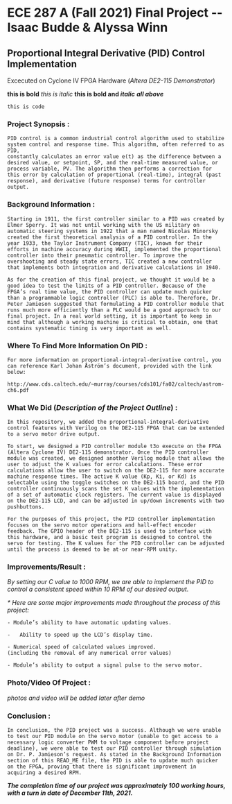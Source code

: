 # ECE 287 A (Fall 2021) Final Project -- Isaac Budde & Alyssa Winn

## **Proportional Integral Derivative (PID) Control Implementation**
Excecuted on Cyclone IV FPGA Hardware (_Altera DE2-115 Demonstrator_)


**this is bold**
*this is italic*
**this is bold and _italic_**
***all above***

`this is code`

### **Project Synopsis :**
    PID control is a common industrial control algorithm used to stabilize system control and response time. This algorithm, often referred to as PID,
    constantly calculates an error value e(t) as the difference between a desired value, or setpoint, SP, and the real-time measured value, or process variable, PV. The algorithm then performs a correction for this error by calculation of proportional (real-time), integral (past response), and derivative (future response) terms for controller output.

### **Background Information :**
    Starting in 1911, the first controller similar to a PID was created by Elmer Sperry. It was not until working with the US military on automatic steering systems in 1922 that a man named Nicolas Minorsky created the first theoretical analysis of a PID controller. In the year 1933, the Taylor Instrument Company (TIC), known for their efforts in machine accuracy during WWII, implemented the proportional controller into their pneumatic controller. To improve the overshooting and steady state errors, TIC created a new controller that implements both integration and derivative calculations in 1940. 

    As for the creation of this final project, we thought it would be a good idea to test the limits of a PID controller. Because of the FPGA’s real time value, the PID controller can update much quicker than a programmable logic controller (PLC) is able to. Therefore, Dr. Peter Jamieson suggested that formulating a PID controller module that runs much more efficiently than a PLC would be a good approach to our final project. In a real world setting, it is important to keep in mind that although a working machine is critical to obtain, one that contains systematic timing is very important as well.

### **Where To Find More Information On PID :**
    For more information on proportional-integral-derivative control, you can reference Karl Johan Åström’s document, provided with the link below:

    http://www.cds.caltech.edu/~murray/courses/cds101/fa02/caltech/astrom-ch6.pdf

### **What We Did (***Description of the Project Outline***) :**
    In this repository, we added the proportional-integral-derivative control features with Verilog on the DE2-115 FPGA that can be extended to a servo motor drive output.

    To start, we designed a PID controller module t3o execute on the FPGA (Altera Cyclone IV) DE2-115 demonstrator. Once the PID controller module was created, we designed another Verilog module that allows the user to adjust the K values for error calculations. These error calculations allow the user to switch on the DE2-115 for more accurate machine response times. The active K value (Kp, Ki, or Kd) is selectable using the toggle switches on the DE2-115 board, and the PID controller continuously scans the set K values with the implementation of a set of automatic clock registers. The current value is displayed on the DE2-115 LCD, and can be adjusted in up/down increments with two pushbuttons.

    For the purposes of this project, the PID controller implementation focuses on the servo motor operations and hall-effect encoder feedback. The GPIO header of the DE2-115 is used to interface with this hardware, and a basic test program is designed to control the servo for testing. The K values for the PID controller can be adjusted until the process is deemed to be at-or near-RPM unity.

### **Improvements/Result :**
_By setting our C value to 1000 RPM, we are able to implement the PID to control a consistent speed within 10 RPM of our desired output._

_* Here are some major improvements made throughout the process of this project:_

    - Module’s ability to have automatic updating values.

    -   Ability to speed up the LCD’s display time.

    - Numerical speed of calculated values improved.
    (including the removal of any numerical error values)

    - Module’s ability to output a signal pulse to the servo motor. 


### **Photo/Video Of Project :**
_photos and video will be added later after demo_
### **Conclusion :**
    In conclusion, the PID project was a success. Although we were unable to test our PID module on the servo motor (unable to get access to a necessary logic converter PWM to voltage component before project deadline), we were able to test our PID controller through simulation on Dr. P. Jamieson’s request. As stated in the Background Information section of this READ_ME file, the PID is able to update much quicker on the FPGA, proving that there is significant improvement in acquiring a desired RPM.


**_The completion time of our project was approximately 100 working hours, with a turn in date of December 11th, 2021._**


